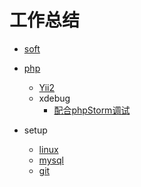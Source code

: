 # 工作总结

- [soft](soft/)
- [php](php/)
	- [Yii2](yii2/)
	- xdebug
		- [配合phpStorm调试](php/xdebug.md/#配合phpStorm调试)

- setup
    - [linux](linux/)
	- [mysql](setup/)
	- [git](git/)

